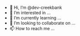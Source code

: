 - 👋 Hi, I’m @dev-creekbank
- 👀 I’m interested in ...
- 🌱 I’m currently learning ...
- 💞️ I’m looking to collaborate on ...
- 📫 How to reach me ...

<!---
dev-creekbank/dev-creekbank is a ✨ special ✨ repository because its `README.md` (this file) appears on your GitHub profile.
You can click the Preview link to take a look at your changes.
--->
